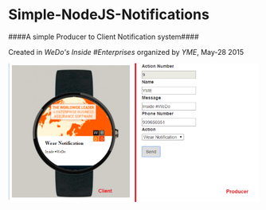 # Simple-NodeJS-Notifications
####A simple Producer to Client Notification system####

Created in *WeDo's Inside #Enterprises* organized by *YME*, May-28 2015

![Expected Result](https://raw.githubusercontent.com/MrFabio/Simple-NodeJS-Notifications/master/i/ExpectedResult.png)
